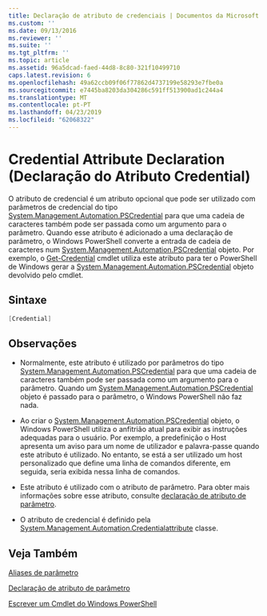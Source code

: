```yaml
---
title: Declaração de atributo de credenciais | Documentos da Microsoft
ms.custom: ''
ms.date: 09/13/2016
ms.reviewer: ''
ms.suite: ''
ms.tgt_pltfrm: ''
ms.topic: article
ms.assetid: 96a5dcad-faed-44d8-8c80-321f10499710
caps.latest.revision: 6
ms.openlocfilehash: 49a62ccb09f06f77862d4737199e58293e7fbe0a
ms.sourcegitcommit: e7445ba8203da304286c591ff513900ad1c244a4
ms.translationtype: MT
ms.contentlocale: pt-PT
ms.lasthandoff: 04/23/2019
ms.locfileid: "62068322"
---
```

# <a name="credential-attribute-declaration"></a>Credential Attribute Declaration (Declaração do Atributo Credential)

O atributo de credencial é um atributo opcional que pode ser utilizado com parâmetros de credencial do tipo [System.Management.Automation.PSCredential](/dotnet/api/System.Management.Automation.PSCredential) para que uma cadeia de caracteres também pode ser passada como um argumento para o parâmetro. Quando esse atributo é adicionado a uma declaração de parâmetro, o Windows PowerShell converte a entrada de cadeia de caracteres num [System.Management.Automation.PSCredential](/dotnet/api/System.Management.Automation.PSCredential) objeto. Por exemplo, o [Get-Credential](/powershell/module/Microsoft.PowerShell.Security/Get-Credential) cmdlet utiliza este atributo para ter o PowerShell de Windows gerar a [System.Management.Automation.PSCredential](/dotnet/api/System.Management.Automation.PSCredential) objeto devolvido pelo cmdlet.

## <a name="syntax"></a>Sintaxe

```csharp
[Credential]
```

## <a name="remarks"></a>Observações

- Normalmente, este atributo é utilizado por parâmetros do tipo [System.Management.Automation.PSCredential](/dotnet/api/System.Management.Automation.PSCredential) para que uma cadeia de caracteres também pode ser passada como um argumento para o parâmetro. Quando um [System.Management.Automation.PSCredential](/dotnet/api/System.Management.Automation.PSCredential) objeto é passado para o parâmetro, o Windows PowerShell não faz nada.

- Ao criar o [System.Management.Automation.PSCredential](/dotnet/api/System.Management.Automation.PSCredential) objeto, o Windows PowerShell utiliza o anfitrião atual para exibir as instruções adequadas para o usuário. Por exemplo, a predefinição o Host apresenta um aviso para um nome de utilizador e palavra-passe quando este atributo é utilizado. No entanto, se está a ser utilizado um host personalizado que define uma linha de comandos diferente, em seguida, seria exibida nessa linha de comandos.

- Este atributo é utilizado com o atributo de parâmetro. Para obter mais informações sobre esse atributo, consulte [declaração de atributo de parâmetro](./parameter-attribute-declaration.md).

- O atributo de credencial é definido pela [System.Management.Automation.Credentialattribute](/dotnet/api/System.Management.Automation.CredentialAttribute) classe.

## <a name="see-also"></a>Veja Também

[Aliases de parâmetro](./parameter-aliases.md)

[Declaração de atributo de parâmetro](./parameter-attribute-declaration.md)

[Escrever um Cmdlet do Windows PowerShell](./writing-a-windows-powershell-cmdlet.md)
